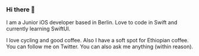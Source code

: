 ### Hi there 👋

I am a Junior iOS developer based in Berlin. Love to code in Swift and currently learning SwiftUI.

I love cycling and good coffee. Also I have a soft spot for Ethiopian coffee. You can follow me on Twitter. You can also ask me anything (within reason).

<!--
**multitudes/multitudes** is a ✨ _special_ ✨ repository because its `README.md` (this file) appears on your GitHub profile.

Here are some ideas to get you started:

- 🔭 I’m currently working on ...
- 🌱 I’m currently learning ...
- 👯 I’m looking to collaborate on ...
- 🤔 I’m looking for help with ...
- 💬 Ask me about ...
- 📫 How to reach me: ...
- 😄 Pronouns: ...
- ⚡ Fun fact: ...
-->
